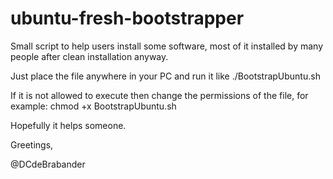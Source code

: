 # ubuntu-fresh-bootstrapper
Small script to help users install some software, 
most of it installed by many people after clean installation anyway.

Just place the file anywhere in your PC and run it like 
./BootstrapUbuntu.sh

If it is not allowed to execute then change the permissions of the file, for example:
chmod +x BootstrapUbuntu.sh

Hopefully it helps someone.

Greetings,

@DCdeBrabander
